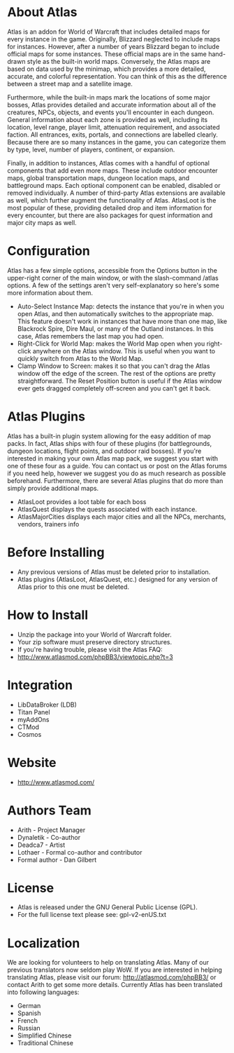 # About Atlas #

Atlas is an addon for World of Warcraft that includes detailed maps for every instance in the game. Originally, Blizzard neglected to include maps for instances. However, after a number of years Blizzard began to include official maps for some instances. These official maps are in the same hand-drawn style as the built-in world maps. Conversely, the Atlas maps are based on data used by the minimap, which provides a more detailed, accurate, and colorful representation. You can think of this as the difference between a street map and a satellite image.

Furthermore, while the built-in maps mark the locations of some major bosses, Atlas provides detailed and accurate information about all of the creatures, NPCs, objects, and events you'll encounter in each dungeon. General information about each zone is provided as well, including its location, level range, player limit, attenuation requirement, and associated faction. All entrances, exits, portals, and connections are labelled clearly. Because there are so many instances in the game, you can categorize them by type, level, number of players, continent, or expansion.

Finally, in addition to instances, Atlas comes with a handful of optional components that add even more maps. These include outdoor encounter maps, global transportation maps, dungeon location maps, and battleground maps. Each optional component can be enabled, disabled or removed individually. A number of third-party Atlas extensions are available as well, which further augment the functionality of Atlas. AtlasLoot is the most popular of these, providing detailed drop and item information for every encounter, but there are also packages for quest information and major city maps as well.



# Configuration #

Atlas has a few simple options, accessible from the Options button in the upper-right corner of the main window, or with the slash-command /atlas options. A few of the settings aren't very self-explanatory so here's some more information about them.

  * Auto-Select Instance Map: detects the instance that you're in when you open Atlas, and then automatically switches to the appropriate map. This feature doesn't work in instances that have more than one map, like Blackrock Spire, Dire Maul, or many of the Outland instances. In this case, Atlas remembers the last map you had open.
  * Right-Click for World Map: makes the World Map open when you right-click anywhere on the Atlas window. This is useful when you want to quickly switch from Atlas to the World Map.
  * Clamp Window to Screen: makes it so that you can't drag the Atlas window off the edge of the screen. The rest of the options are pretty straightforward. The Reset Position button is useful if the Atlas window ever gets dragged completely off-screen and you can't get it back.



# Atlas Plugins #

Atlas has a built-in plugin system allowing for the easy addition of map packs. In fact, Atlas ships with four of these plugins (for battlegrounds, dungeon locations, flight points, and outdoor raid bosses). If you're interested in making your own Atlas map pack, we suggest you start with one of these four as a guide. You can contact us or post on the Atlas forums if you need help, however we suggest you do as much research as possible beforehand. Furthermore, there are several Atlas plugins that do more than simply provide additional maps.

  * AtlasLoot provides a loot table for each boss
  * AtlasQuest displays the quests associated with each instance.
  * AtlasMajorCities displays each major cities and all the NPCs, merchants, vendors, trainers info


# Before Installing #

  * Any previous versions of Atlas must be deleted prior to installation.
  * Atlas plugins (AtlasLoot, AtlasQuest, etc.) designed for any version of Atlas prior to this one must be deleted.



# How to Install #

  * Unzip the package into your World of Warcraft folder.
  * Your zip software must preserve directory structures.
  * If you're having trouble, please visit the Atlas FAQ:
  * http://www.atlasmod.com/phpBB3/viewtopic.php?t=3



# Integration #

  * LibDataBroker (LDB)
  * Titan Panel
  * myAddOns
  * CTMod
  * Cosmos



# Website #

  * http://www.atlasmod.com/


# Authors Team #

  * Arith - Project Manager
  * Dynaletik - Co-author
  * Deadca7 - Artist
  * Lothaer - Formal co-author and contributor
  * Formal author - Dan Gilbert


# License #

  * Atlas is released under the GNU General Public License (GPL).
  * For the full license text please see: gpl-v2-enUS.txt


# Localization #

We are looking for volunteers to help on translating Atlas. Many of our previous translators now seldom play WoW. If you are interested in helping translating Atlas, please visit our forum: http://atlasmod.com/phpBB3/ or contact Arith to get some more details. Currently Atlas has been translated into following languages:

  * German
  * Spanish
  * French
  * Russian
  * Simplified Chinese
  * Traditional Chinese